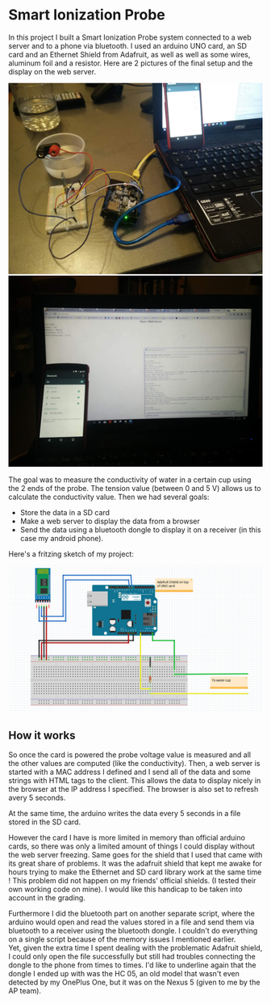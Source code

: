 # Smart Ionization Probe
In this project I built a Smart Ionization Probe system connected to a web server and to a phone via bluetooth. 
I used an arduino UNO card, an SD card and an Ethernet Shield from Adafruit, as well as well as some wires, aluminum foil and a resistor.
Here are 2 pictures of the final setup and the display on the web server.

![Nour](images/picture1.jpg)
![Nour](images/picture2.jpg)

The goal was to measure the conductivity of water in a certain cup using the 2 ends of the probe. The tension value (between 0 and 5 V) allows us to calculate the conductivity value. Then we had several goals:
+ Store the data in a SD card
+ Make a web server to display the data from a browser
+ Send the data using a bluetooth dongle to display it on a receiver (in this case my android phone).

Here's a fritzing sketch of my project: 

![sketch](images/sketch.PNG)


## How it works

So once the card is powered the probe voltage value is measured and all the other values are computed (like the conductivity). Then, a web server is started with a MAC address I defined and I send all of the data and some strings with HTML tags to the client. This allows the data to display nicely in the browser at the IP address I specified. The browser is also set to refresh avery 5 seconds.

At the same time, the arduino writes the data every 5 seconds in a file stored in the SD card.

However the card I have is more limited in memory than official arduino cards, so there was only a limited amount of things I could display without the web server freezing. Same goes for the shield that I used that came with its great share of problems. It was the adafruit shield that kept me awake for hours trying to make the Ethernet and SD card library work at the same time ! This problem did not happen on my friends' official shields. (I tested their own working code on mine). I would like this handicap to be taken into account in the grading.

Furthermore I did the bluetooth part on another separate script, where the arduino would open and read the values stored in a file and send them via bluetooth to a receiver using the bluetooth dongle. I couldn't do everything on a single script because of the memory issues I mentioned earlier.  
Yet, given the extra time I spent dealing with the problematic Adafruit shield, I could only open the file successfully but still had troubles connecting the dongle to the phone from times to times. I'd like to underline again that the dongle I ended up with was the HC 05, an old model that wasn't even detected by my OnePlus One, but it was on the Nexus 5 (given to me by the AP team).
